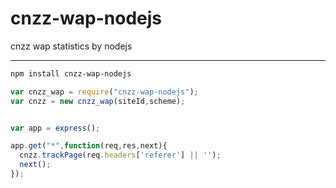 cnzz-wap-nodejs
===============

cnzz wap statistics by nodejs

---

```bash
npm install cnzz-wap-nodejs
```

```js
var cnzz_wap = require("cnzz-wap-nodejs");
var cnzz = new cnzz_wap(siteId,scheme);


var app = express();

app.get("*",function(req,res,next){
  cnzz.trackPage(req.headers['referer'] || '');
  next();
});

```
